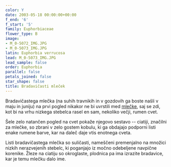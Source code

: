 ```yaml
---
color: Y
date: 2003-05-18 00:00:00+00:00
f_end: '6'
f_start: '5'
family: Euphorbiaceae
flower_type: B
image:
- M_0-5072_IMG.JPG
- M_0-5073_IMG.JPG
latin: Euphorbia verrucosa
lead: M_0-5073_IMG.JPG
lead_sample: false
order: Euphorbia
parallel: false
petals_joined: false
star_shape: false
title: Bradavičasti mleček
---
```

Bradavičastega mlečka (na suhih travnikih in v gozdovih ga boste našli v maju in juniju) na prvi pogled nikakor ne bi uvrstili med [mlečke](../../genus/euphorbia/), saj se zdi, kot bi na vrhu nizkega stebelca rasel en sam, nekoliko večji, rumen cvet.

Šele zelo natančen pogled na cvet pokaže njegovo sestavo -- ciatiji, značilni za mlečke, so zbrani v zelo gostem kobulu, ki ga obdajajo podporni listi enake rumene barve, kar na daleč daje vtis enotnega cveta.

Listi bradavičastega mlečka so suličasti, nameščeni premenjalno na množici nizkih nerazvejenih stebelc, ki poganjajo iz močno odebeljene navpične korenike. Žleze na ciatiju so okroglaste, plodnica pa ima izrazite bradavice, kar je temu mlečku dalo ime.
